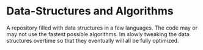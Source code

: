 # Data-Structures and Algorithms
A repository filled with data structures in a few languages.
The code may or may not use the fastest possible algorithms.
Im slowly tweaking the data structures overtime so that they eventually will all be fully optimized.
